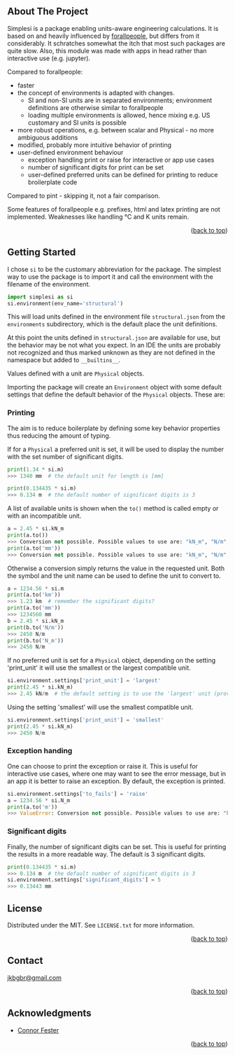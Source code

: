 <!-- Improved compatibility of back to top link: See: https://github.com/othneildrew/Best-README-Template/pull/73 -->
<a id="readme-top"></a>
<!--
*** Thanks for checking out the Best-README-Template. If you have a suggestion
*** that would make this better, please fork the repo and create a pull request
*** or simply open an issue with the tag "enhancement".
*** Don't forget to give the project a star!
*** Thanks again! Now go create something AMAZING! :D
-->



<!-- PROJECT SHIELDS -->
<!--
*** I'm using markdown "reference style" links for readability.
*** Reference links are enclosed in brackets [ ] instead of parentheses ( ).
*** See the bottom of this document for the declaration of the reference variables
*** for contributors-url, forks-url, etc. This is an optional, concise syntax you may use.
*** https://www.markdownguide.org/basic-syntax/#reference-style-links

[![Contributors][contributors-shield]][contributors-url]
[![Forks][forks-shield]][forks-url]
[![Stargazers][stars-shield]][stars-url]
[![Issues][issues-shield]][issues-url]
[![MIT][license-shield]][license-url]
[![LinkedIn][linkedin-shield]][linkedin-url]
-->


<!-- PROJECT LOGO -->
<!--
<br />
<div align="center">
  <a href="https://github.com/jkbgbr/simplesi">
    <img src="images/logo.png" alt="Logo" width="80" height="80">
  </a>

<h3 align="center">simplesi</h3>

  <p align="center">
    project_description
    <br />
    <a href="https://github.com/jkbgbr/simplesi"><strong>Explore the docs »</strong></a>
    <br />
    <br />
    <a href="https://github.com/jkbgbr/simplesi">View Demo</a>
    &middot;
    <a href="https://github.com/jkbgbr/simplesi/issues/new?labels=bug&template=bug-report---.md">Report Bug</a>
    &middot;
    <a href="https://github.com/jkbgbr/simplesi/issues/new?labels=enhancement&template=feature-request---.md">Request Feature</a>
  </p>
</div>
-->

[//]: # ()
[//]: # (<!-- TABLE OF CONTENTS -->)

[//]: # (<details>)

[//]: # (  <summary>Table of Contents</summary>)

[//]: # (  <ol>)

[//]: # (    <li>)

[//]: # (      <a href="#about-the-project">About The Project</a>)

[//]: # (      <ul>)

[//]: # (        <li><a href="#built-with">Built With</a></li>)

[//]: # (      </ul>)

[//]: # (    </li>)

[//]: # (    <li>)

[//]: # (      <a href="#getting-started">Getting Started</a>)

[//]: # (      <ul>)

[//]: # (        <li><a href="#prerequisites">Prerequisites</a></li>)

[//]: # (        <li><a href="#installation">Installation</a></li>)

[//]: # (      </ul>)

[//]: # (    </li>)

[//]: # (    <li><a href="#usage">Usage</a></li>)

[//]: # (    <li><a href="#roadmap">Roadmap</a></li>)

[//]: # (    <li><a href="#contributing">Contributing</a></li>)

[//]: # (    <li><a href="#license">License</a></li>)

[//]: # (    <li><a href="#contact">Contact</a></li>)

[//]: # (    <li><a href="#acknowledgments">Acknowledgments</a></li>)

[//]: # (  </ol>)

[//]: # (</details>)



<!-- ABOUT THE PROJECT -->
## About The Project

Simplesi is a package enabling units-aware engineering calculations. It is based on and heavily influenced by [forallpeople](https://github.com/connorferster/forallpeople), but differs from it considerably.
It schratches somewhat the itch that most such packages are quite slow. Also, this module was made with apps in head rather than interactive use (e.g. jupyter).

Compared to forallpeople:
- faster
- the concept of environments is adapted with changes.
  - SI and non-SI units are in separated environments; environment definitions are otherwise similar to forallpeople
  - loading multiple environments is allowed, hence mixing e.g. US customary and SI units is possible
- more robust operations, e.g. between scalar and Physical - no more ambiguous additions
- modified, probably more intuitive behavior of printing
- user-defined environment behaviour
  - exception handling print or raise for interactive or app use cases
  - number of significant digits for print can be set
  - user-defined preferred units can be defined for printing to reduce broilerplate code

Compared to pint - skipping it, not a fair comparison.

Some features of forallpeople e.g. prefixes, html and latex printing are not implemented. Weaknesses like handling °C and K units remain.

<p align="right">(<a href="#readme-top">back to top</a>)</p>


<!-- GETTING STARTED -->

## Getting Started

I chose `si` to be the customary abbreviation for the package. 
The simplest way to use the package is to import it and call the environment with the filename of the environment.

```python
import simplesi as si
si.environment(env_name='structural')
```

This will load units defined in the environment file `structural.json` from the `environments` subdirectory, which is the default place the unit definitions.

At this point the units defined in `structural.json` are available for use, but the behavior may be not what you expect.
In an IDE the units are probably not recognized and thus marked unknown as they are not defined in the namespace but added to `__builtins__`.

Values defined with a unit are `Physical` objects.

Importing the package will create an `Environment` object with some default settings that define the default behavior of the `Physical` objects. These are:

### Printing

The aim is to reduce boilerplate by defining some key behavior properties thus reducing the amount of typing.

If for a `Physical` a preferred unit is set, it will be used to display the number with the set number of significant digits.

```python
print(1.34 * si.m)
>>> 1340 mm  # the default unit for length is [mm]
```

```python
print(0.134435 * si.m)
>>> 0.134 m  # the default number of significant digits is 3
```

A list of available units is shown when the `to()` method is called empty or with an incompatible unit.
```python
a = 2.45 * si.kN_m
print(a.to())
>>> Conversion not possible. Possible values to use are: "kN_m", "N/m", "kN/m", "N_m"
print(a.to('mm'))
>>> Conversion not possible. Possible values to use are: "kN_m", "N/m", "kN/m", "N_m"
```

Otherwise a conversion simply returns the value in the requested unit. Both the symbol and the unit name can be used to define the unit to convert to.
```python
a = 1234.56 * si.m
print(a.to('km'))
>>> 1.23 km  # remember the significant digits?
print(a.to('mm'))
>>> 1234560 mm
b = 2.45 * si.kN_m
print(b.to('N/m'))
>>> 2450 N/m
print(b.to('N_m'))
>>> 2450 N/m
```

If no preferred unit is set for a `Physical` object, depending on the setting 'print_unit' it will use the smallest or the largest compatible unit.
```python
si.environment.settings['print_unit'] = 'largest'
print(2.45 * si.kN_m)
>>> 2.45 kN/m  # the default setting is to use the 'largest' unit (providing the smallest value)
```

Using the setting 'smallest' will use the smallest compatible unit.
```python
si.environment.settings['print_unit'] = 'smallest'
print(2.45 * si.kN_m)
>>> 2450 N/m
```

### Exception handing
One can choose to print the exception or raise it. This is useful for interactive use cases, where one may want to see the error message, but in an app it is better to raise an exception.
By default, the exception is printed. 

```python
si.environment.settings['to_fails'] = 'raise'
a = 1234.56 * si.N_m
print(a.to('m'))
>>> ValueError: Conversion not possible. Possible values to use are: "kN_m", "N_m", "N/m", "kN/m"
```

### Significant digits
Finally, the number of significant digits can be set. This is useful for printing the results in a more readable way. The default is 3 significant digits.

```python
print(0.134435 * si.m)
>>> 0.134 m  # the default number of significant digits is 3
si.environment.settings['significant_digits'] = 5
>>> 0.13443 mm
```



[//]: # ()
[//]: # (This is an example of how you may give instructions on setting up your project locally.)

[//]: # (To get a local copy up and running follow these simple example steps.)

[//]: # ()
[//]: # (### Prerequisites)

[//]: # ()
[//]: # (This is an example of how to list things you need to use the software and how to install them.)


[//]: # ()
[//]: # (### Installation)

[//]: # ()
[//]: # (1. Get a free API Key at [https://example.com]&#40;https://example.com&#41;)

[//]: # (2. Clone the repo)

[//]: # (   ```sh)

[//]: # (   git clone https://github.com/jkbgbr/simplesi.git)

[//]: # (   ```)

[//]: # (3. Install NPM packages)

[//]: # (   ```sh)

[//]: # (   npm install)

[//]: # (   ```)

[//]: # (4. Enter your API in `config.js`)

[//]: # (   ```js)

[//]: # (   const API_KEY = 'ENTER YOUR API';)

[//]: # (   ```)

[//]: # (5. Change git remote url to avoid accidental pushes to base project)

[//]: # (   ```sh)

[//]: # (   git remote set-url origin jkbgbr/simplesi)

[//]: # (   git remote -v # confirm the changes)

[//]: # (   ```)

[//]: # ()
[//]: # (<p align="right">&#40;<a href="#readme-top">back to top</a>&#41;</p>)

[//]: # ()
[//]: # ()
[//]: # ()
[//]: # (<!-- USAGE EXAMPLES -->)

[//]: # (## Usage)

[//]: # ()
[//]: # (Use this space to show useful examples of how a project can be used. Additional screenshots, code examples and demos work well in this space. You may also link to more resources.)

[//]: # ()
[//]: # (_For more examples, please refer to the [Documentation]&#40;https://example.com&#41;_)

[//]: # ()
[//]: # (<p align="right">&#40;<a href="#readme-top">back to top</a>&#41;</p>)

[//]: # ()
[//]: # ()
[//]: # ()
[//]: # (<!-- ROADMAP -->)

[//]: # (## Roadmap)

[//]: # ()
[//]: # (- [ ] Feature 1)

[//]: # (- [ ] Feature 2)

[//]: # (- [ ] Feature 3)

[//]: # (    - [ ] Nested Feature)

[//]: # ()
[//]: # (See the [open issues]&#40;https://github.com/jkbgbr/simplesi/issues&#41; for a full list of proposed features &#40;and known issues&#41;.)

[//]: # ()
[//]: # (<p align="right">&#40;<a href="#readme-top">back to top</a>&#41;</p>)

[//]: # ()
[//]: # ()
[//]: # ()
[//]: # (<!-- CONTRIBUTING -->)

[//]: # (## Contributing)

[//]: # ()
[//]: # (Contributions are what make the open source community such an amazing place to learn, inspire, and create. Any contributions you make are **greatly appreciated**.)

[//]: # ()
[//]: # (If you have a suggestion that would make this better, please fork the repo and create a pull request. You can also simply open an issue with the tag "enhancement".)

[//]: # (Don't forget to give the project a star! Thanks again!)

[//]: # ()
[//]: # (1. Fork the Project)

[//]: # (2. Create your Feature Branch &#40;`git checkout -b feature/AmazingFeature`&#41;)

[//]: # (3. Commit your Changes &#40;`git commit -m 'Add some AmazingFeature'`&#41;)

[//]: # (4. Push to the Branch &#40;`git push origin feature/AmazingFeature`&#41;)

[//]: # (5. Open a Pull Request)

[//]: # ()
[//]: # (<p align="right">&#40;<a href="#readme-top">back to top</a>&#41;</p>)

[//]: # ()
[//]: # (### Top contributors:)

[//]: # ()
[//]: # (<a href="https://github.com/jkbgbr/simplesi/graphs/contributors">)

[//]: # (  <img src="https://contrib.rocks/image?repo=jkbgbr/simplesi" alt="contrib.rocks image" />)

[//]: # (</a>)

[//]: # ()

<!-- LICENSE -->
## License

Distributed under the MIT. See `LICENSE.txt` for more information.

<p align="right">(<a href="#readme-top">back to top</a>)</p>



<!-- CONTACT -->
## Contact

jkbgbr@gmail.com

[//]: # (Project Link: [https://github.com/jkbgbr/simplesi]&#40;https://github.com/jkbgbr/simplesi&#41;)

<p align="right">(<a href="#readme-top">back to top</a>)</p>



<!-- ACKNOWLEDGMENTS -->
## Acknowledgments

* [Connor Fester](https://github.com/connorferster)

<p align="right">(<a href="#readme-top">back to top</a>)</p>
